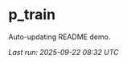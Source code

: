 # p_train

Auto-updating README demo.

<!--START_SECTION:status-->
_Last run: 2025-09-22 08:32 UTC_
<!--END_SECTION:status-->





































































































































































































































































































































































































































































































































































































































































































